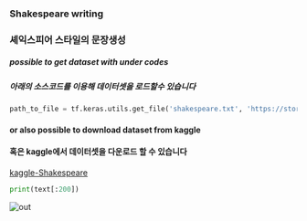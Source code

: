 ### Shakespeare writing
### 셰익스피어 스타일의 문장생성

##### possible to get dataset with under codes
##### 아래의 소스코드를 이용해 데이터셋을 로드할수 있습니다
``` python
path_to_file = tf.keras.utils.get_file('shakespeare.txt', 'https://storage.googleapis.com/download.tensorflow.org/data/shakespeare.txt')

```
#### or also possible to download dataset from kaggle
#### 혹은 kaggle에서 데이터셋을 다운로드 할 수 있습니다
[kaggle-Shakespeare](https://www.kaggle.com/kingburrito666/shakespeare-plays)
  
  
  ```python
  print(text[:200])
  
  ```
![out](D:\shinj\tmp\11111111.png)
